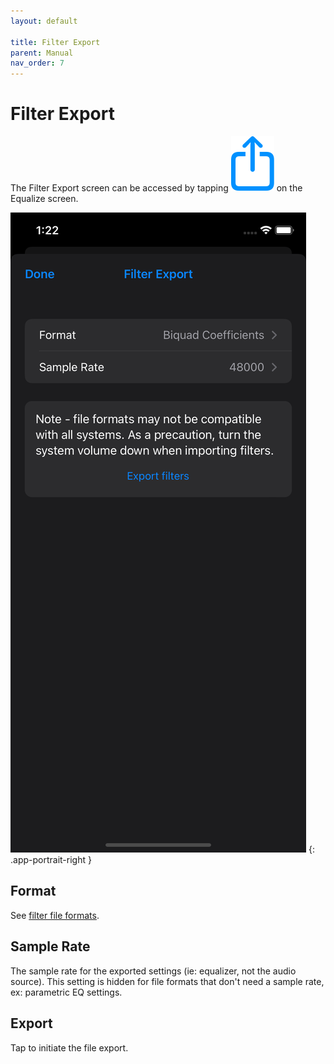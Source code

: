 ```yaml
---
layout: default

title: Filter Export
parent: Manual
nav_order: 7
---
```


# Filter Export
The Filter Export screen can be accessed by tapping <img src="/assets/img/export.png" alt="Export" class="app-icon"> on the Equalize screen.

![Filter export screen](/assets/img/filter_export.png)
{: .app-portrait-right }

## Format
See [filter file formats](file_formats.md#filters).

## Sample Rate
The sample rate for the exported settings (ie: equalizer, not the audio source).  This setting is hidden for file formats that don't need a sample rate, ex: parametric EQ settings.

## Export
Tap to initiate the file export.


